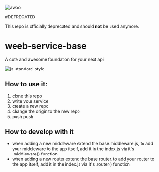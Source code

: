 ![awoo](https://i.imgur.com/dTuYvKG.jpg)

#DEPRECATED

This repo is officially deprecated and should **not** be used anymore.

# weeb-service-base
A cute and awesome foundation for your next api

![js-standard-style](https://cdn.rawgit.com/standard/standard/master/badge.svg)

## How to use it:

1. clone this repo
2. write your service
3. create a new repo
4. change the origin to the new repo
5. push push

## How to develop with it

- when adding a new middleware extend the base.middleware.js,
 to add your middleware to the app itself,
  add it in the index.js via it's .middleware() function
- when adding a new router extend the base router,
to add your router to the app itself,
 add it in the index.js via it's .router() function
